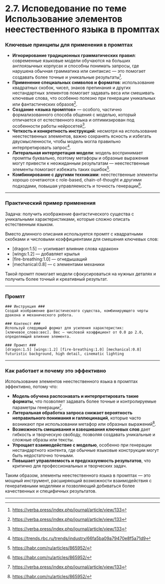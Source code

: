 2.7. Исповедование по теме Использование элементов неестественного языка в промптах
=========================================================================

### Ключевые принципы для применения в промптах

- **Игнорирование традиционных грамматических правил**: современные языковые модели обучаются на больших англоязычных корпусах и способны понимать запросы, где нарушена обычная грамматика или синтаксис — это помогает создавать более точные и уникальные результаты[^4].
- **Применение специальных символов и форматов**: использование квадратных скобок, чисел, знаков препинания и других нестандартных элементов помогает задавать веса или смешивать ключевые слова, что особенно полезно при генерации уникальных или фантастических образов[^4].
- **Создание «языка промптов»** — особого, частично формализованного способа общения с моделью, который отличается от естественного языка и оптимизирован под особенности работы нейросетей[^4].
- **Четкость и конкретность инструкций**: несмотря на использование неестественных элементов, важно сохранять ясность и избегать двусмысленности, чтобы модель могла правильно интерпретировать запрос[^6].
- **Литеральная интерпретация модели**: модель воспринимает промпты буквально, поэтому метафоры и образные выражения могут привести к неожиданным результатам — неестественные элементы помогают избежать таких ошибок[^5].
- **Комбинирование с другими техниками**: неестественные элементы хорошо сочетаются с role-based, chain-of-thought и другими подходами, повышая управляемость и точность генерации[^5].

---

### Практический пример применения

Задача: получить изображение фантастического существа с уникальными характеристиками, которые сложно описать естественным языком.

Вместо длинного описания используется промпт с квадратными скобками и числовыми коэффициентами для смешения ключевых слов:

- [dragon:1.5] — усиливает влияние слова «дракон»
- [wings:1.2] — добавляет крылья
- [fire-breathing:1.0] — огнедышащий
- [mechanical:0.8] — с элементами механики

Такой промпт помогает модели сфокусироваться на нужных деталях и получить более точный и креативный результат.

---

### Промпт

```
### Инструкция ###
Создай изображение фантастического существа, комбинирующего черты дракона и механического робота.

### Контекст ###
Используй следующий формат для усиления характеристик: [ключевое_слово:вес]. Вес — числовой коэффициент от 0.0 до 2.0, определяющий влияние элемента.

### Промпт ###
[dragon:1.5] [wings:1.2] [fire-breathing:1.0] [mechanical:0.8] futuristic background, high detail, cinematic lighting
```


---

### Как работает и почему это эффективно

Использование элементов неестественного языка в промптах эффективно, потому что:

- **Модель обучена распознавать и интерпретировать такие форматы**, что позволяет задавать более точные и контролируемые параметры генерации[^4].
- **Литеральная обработка запроса снижает вероятность неправильного понимания и галлюцинаций**, которые часто возникают при использовании метафор или образных выражений[^5].
- **Возможность смешивания и взвешивания ключевых слов** дает гибкость и творческую свободу, позволяя создавать уникальные и сложные образы или тексты.
- **Упрощает взаимодействие с моделью**, особенно при генерации нестандартного контента, где обычные языковые конструкции могут быть недостаточно точными.
- **Повышает управляемость и предсказуемость результатов**, что критично для профессиональных и творческих задач.

Таким образом, элементы неестественного языка в промптах — это мощный инструмент, расширяющий возможности взаимодействия с генеративными моделями и позволяющий добиваться более качественных и специфичных результатов.

---

[^1]: https://www.promptingguide.ai/ru/introduction/examples

[^2]: https://habr.com/ru/companies/otus/articles/817441/

[^3]: https://www.unisender.com/ru/glossary/chto-takoe-prompt/

[^4]: https://verba.press/index.php/journal/article/view/133

[^5]: https://habr.com/ru/articles/865952/

[^6]: https://trends.rbc.ru/trends/industry/66fa5ba09a79470e8f5a71d9

[^7]: https://teamlogs.ru/blog/kak-pisat-promty-dlya-neirosetey

[^8]: https://courses.sberuniversity.ru/generative_art/text/24

